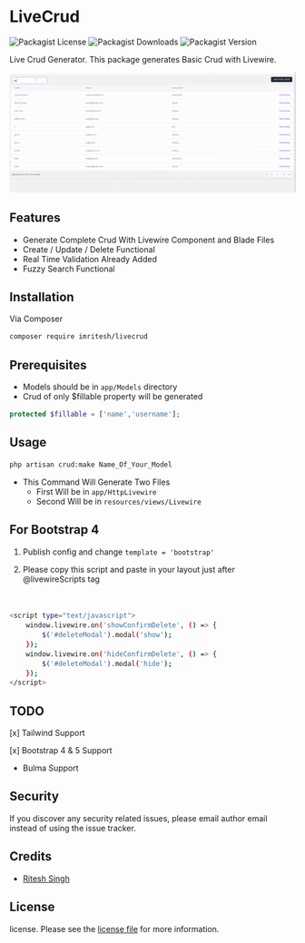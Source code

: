 # LiveCrud


![Packagist License](https://img.shields.io/packagist/l/imritesh/livecrud)
![Packagist Downloads](https://img.shields.io/packagist/dt/imritesh/livecrud)
![Packagist Version](https://img.shields.io/packagist/v/imritesh/livecrud)




Live Crud Generator. This package generates Basic Crud with Livewire.

![](./livewire-crud.gif)

## Features
 - Generate Complete Crud With Livewire Component and Blade Files
 - Create / Update / Delete Functional
 - Real Time Validation Already Added
 - Fuzzy Search Functional

## Installation

Via Composer

``` bash
composer require imritesh/livecrud
```

## Prerequisites
- Models should be in `app/Models`  directory
- Crud of only $fillable property will be generated 
```php 
protected $fillable = ['name','username'];
``` 

## Usage
```bash
php artisan crud:make Name_Of_Your_Model
```

- This Command Will Generate Two Files
    - First Will be in `app/HttpLivewire`
    - Second Will be in `resources/views/Livewire`





## For Bootstrap 4
1. Publish config and change `template = 'bootstrap'` 

2. Please copy this script and paste in your layout just after @livewireScripts tag

```bash


<script type="text/javascript">
    window.livewire.on('showConfirmDelete', () => {
        $('#deleteModal').modal('show');
    });
    window.livewire.on('hideConfirmDelete', () => {
        $('#deleteModal').modal('hide');
    });
</script>


```



## TODO
[x] Tailwind Support

[x] Bootstrap 4 & 5 Support

- Bulma Support


## Security

If you discover any security related issues, please email author email instead of using the issue tracker.

## Credits

- [Ritesh Singh](https://imritesh.com)

## License

license. Please see the [license file](https://github.com/riteshsingh1/livewire-crud/blob/master/license.md) for more information.
